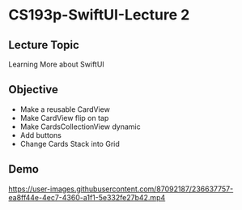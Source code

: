 #  CS193p-SwiftUI-Lecture 2

## Lecture Topic
Learning More about SwiftUI

## Objective
* Make a reusable CardView
* Make CardView flip on tap
* Make CardsCollectionView dynamic
* Add buttons
* Change Cards Stack into Grid

## Demo
https://user-images.githubusercontent.com/87092187/236637757-ea8ff44e-4ec7-4360-a1f1-5e332fe27b42.mp4

